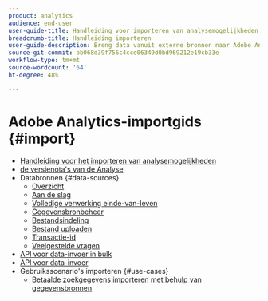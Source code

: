 ```yaml
---
product: analytics
audience: end-user
user-guide-title: Handleiding voor importeren van analysemogelijkheden
breadcrumb-title: Handleiding importeren
user-guide-description: Breng data vanuit externe bronnen naar Adobe Analytics, in bulk of in real-time.
source-git-commit: bb068d39f756c4cce06349d0bd969212e19cb33e
workflow-type: tm+mt
source-wordcount: '64'
ht-degree: 48%

---
```



# Adobe Analytics-importgids {#import}

+ [Handleiding voor het importeren van analysemogelijkheden](home.md)
+ [ de versienota&#39;s van de Analyse ](https://experienceleague.adobe.com/en/docs/analytics/release-notes/latest)
+ Databronnen {#data-sources}
   + [Overzicht](data-sources/overview.md)
   + [Aan de slag](data-sources/getting-started.md)
   + [Volledige verwerking einde-van-leven](data-sources/full-processing-eol.md)
   + [Gegevensbronbeheer](data-sources/manage.md)
   + [Bestandsindeling](data-sources/file-format.md)
   + [Bestand uploaden](data-sources/file-upload.md)
   + [Transactie-id](data-sources/transactionid.md)
   + [Veelgestelde vragen](data-sources/faq.md)
+ [API voor data-invoer in bulk](bulk-data-insertion-api/bulk-data-insert.md)
+ [API voor data-invoer](c-data-insertion-api/c-data-insertion-api.md)
+ Gebruiksscenario&#39;s importeren {#use-cases}
   + [Betaalde zoekgegevens importeren met behulp van gegevensbronnen](use-cases/paid-search-metrics.md)
